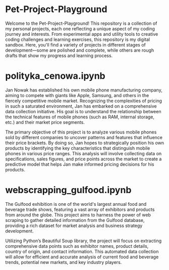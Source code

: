 # Pet-Project-Playground
Welcome to the Pet-Project-Playground! This repository is a collection of my personal projects, each one reflecting a unique aspect of my coding journey and interests. From experimental apps and utility tools to creative coding challenges and learning exercises, this repository is my digital sandbox. Here, you'll find a variety of projects in different stages of development—some are polished and complete, while others are rough drafts that show my progress and learning process. 
# polityka_cenowa.ipynb
Jan Nowak has established his own mobile phone manufacturing company, aiming to compete with giants like Apple, Samsung, and others in the fiercely competitive mobile market. Recognizing the complexities of pricing in such a saturated environment, Jan has embarked on a comprehensive data collection initiative. His goal is to understand the relationship between the technical features of mobile phones (such as RAM, internal storage, etc.) and their market price segments.

The primary objective of this project is to analyze various mobile phones sold by different companies to uncover patterns and features that influence their price brackets. By doing so, Jan hopes to strategically position his own products by identifying the key characteristics that distinguish mobile phones in various price ranges. This analysis will involve collecting data on specifications, sales figures, and price points across the market to create a predictive model that helps Jan make informed pricing decisions for his products.
# webscrapping_gulfood.ipynb
The Gulfood exhibition is one of the world's largest annual food and beverage trade shows, featuring a vast array of exhibitors and products from around the globe. This project aims to harness the power of web scraping to gather detailed information from the Gulfood database, providing a rich dataset for market analysis and business strategy development.

Utilizing Python’s Beautiful Soup library, the project will focus on extracting comprehensive data points such as exhibitor names, product details, country of origin, and contact information. This automated data collection will allow for efficient and accurate analysis of current food and beverage trends, potential new markets, and key industry players.
